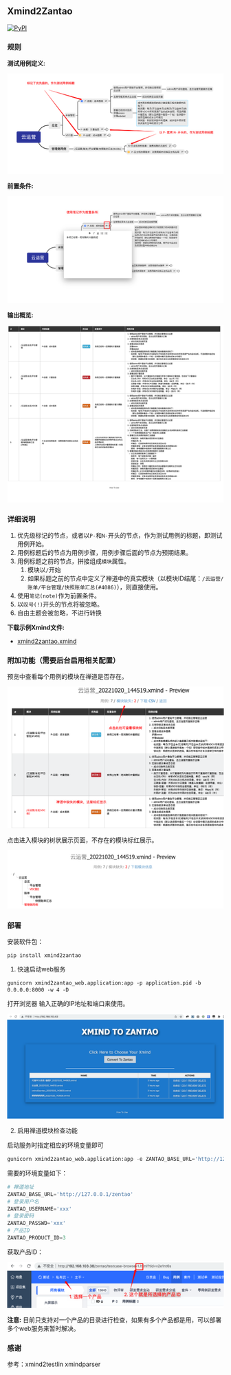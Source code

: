 ## Xmind2Zantao

[![PyPI](https://img.shields.io/pypi/v/xmind2zantao.svg)](https://pypi.org/project/xmind2zantao/)

### 规则
**测试用例定义:**

![测试用例标记](https://github.com/lileixuan/xmind2zantao/raw/main/xmind2zantao_web/static/guide/测试用例标记.png)

**前置条件:**

![前置条件](https://github.com/lileixuan/xmind2zantao/raw/main/xmind2zantao_web/static/guide/前置条件.png)

**输出概览:**

![输出预览](https://github.com/lileixuan/xmind2zantao/raw/main/xmind2zantao_web/static/guide/输出预览.png)

### 详细说明

1. 优先级标记的节点，或者以`P-`和`N-`开头的节点，作为测试用例的标题，即测试用例开始。
2. 用例标题后的节点为用例步骤，用例步骤后面的节点为预期结果。
3. 用例标题之前的节点，拼接组成`模块`属性。
   1. 模块以`/`开始
   2. 如果标题之前的节点中定义了禅道中的真实模块（以模块ID结尾：`/云运营/账单/平台管理/快照账单汇总(#4086)`），则直接使用。
4. 使用`笔记(note)`作为前置条件。
5. 以`叹号(!)`开头的节点将被忽略。
6. 自由主题会被忽略，不进行转换


**下载示例Xmind文件:**

- [xmind2zantao.xmind](https://github.com/lileixuan/xmind2zantao/raw/main/xmind2zantao_web/static/guide/xmind2zantao.xmind)

### 附加功能（需要后台启用相关配置）

预览中查看每个用例的模块在禅道是否存在。

![禅道模块提示](https://github.com/lileixuan/xmind2zantao/raw/main/xmind2zantao_web/static/guide/禅道模块提示.png)

点击进入模块的树状展示页面，不存在的模块标红展示。

![禅道模块树展示](https://github.com/lileixuan/xmind2zantao/raw/main/xmind2zantao_web/static/guide/禅道模块树展示.png)


### 部署

安装软件包：
```shell
pip install xmind2zantao
```

1. 快速启动web服务

```shell
gunicorn xmind2zantao_web.application:app -p application.pid -b 0.0.0.0:8000 -w 4 -D
```
打开浏览器 输入正确的IP地址和端口来使用。

![首页](https://github.com/lileixuan/xmind2zantao/raw/main/xmind2zantao_web/static/guide/首页.png)


2. 启用禅道模块检查功能

启动服务时指定相应的环境变量即可

```python
gunicorn xmind2zantao_web.application:app -e ZANTAO_BASE_URL='http://127.0.0.1/zentao' -e ZANTAO_USERNAME=testuser -e ZANTAO_PASSWD='123456' -e ZANTAO_PRODUCT_ID=3 -p application.pid -b 0.0.0.0:8000 -w 4 -D
```

需要的环境变量如下：
```python
# 禅道地址
ZANTAO_BASE_URL='http://127.0.0.1/zentao'
# 登录用户名
ZANTAO_USERNAME='xxx'
# 登录密码
ZANTAO_PASSWD='xxx'
# 产品ID
ZANTAO_PRODUCT_ID=3
```

获取产品ID：

![产品ID](https://github.com/lileixuan/xmind2zantao/raw/main/xmind2zantao_web/static/guide/产品ID.png)

**注意:** 目前只支持对一个产品的目录进行检查，如果有多个产品都是用，可以部署多个web服务来暂时解决。

### 感谢

   参考：xmind2testlin xmindparser